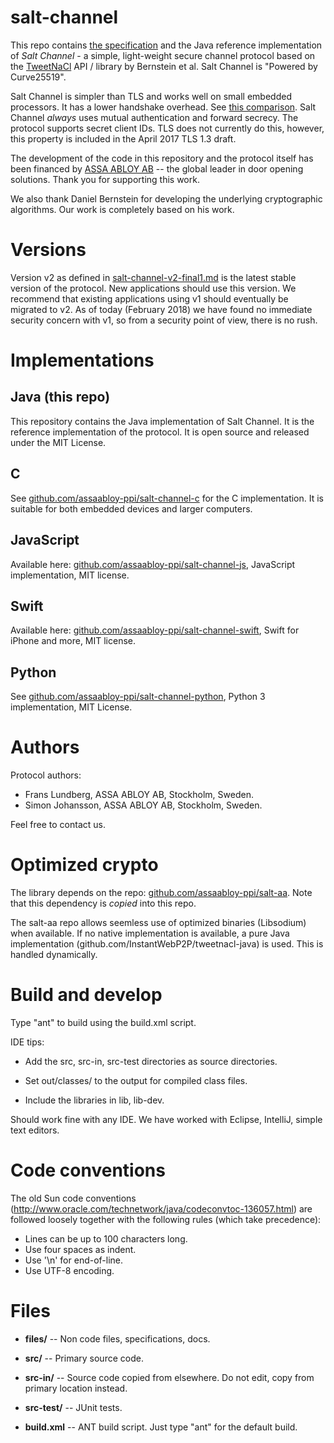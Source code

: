 salt-channel
============

This repo contains [the specification](files/spec/) and the 
Java reference implementation of 
*Salt Channel* - a simple, light-weight secure channel protocol based on the 
[TweetNaCl](http://tweetnacl.cr.yp.to/) API / library by Bernstein et al.
Salt Channel is "Powered by Curve25519".

Salt Channel is simpler than TLS and works well on small embedded processors.
It has a lower handshake overhead. See [this comparison](files/salt-channel-vs-tls-2017-05.md).
Salt Channel *always* uses mutual authentication and forward secrecy.
The protocol supports secret client IDs. TLS does not currently do this,
however, this property is included in the April 2017 TLS 1.3 draft.

The development of the code in this repository and the protocol 
itself has been financed by [ASSA ABLOY AB](http://www.assaabloy.com/) 
-- the global leader in door opening solutions. Thank you for 
supporting this work.

We also thank Daniel Bernstein for developing the underlying cryptographic
algorithms. Our work is completely based on his work.



Versions
========

Version v2 as defined in [salt-channel-v2-final1.md](files/spec/salt-channel-v2-final1.md) 
is the latest stable version of the protocol. New applications should use this version.
We recommend that existing applications using v1 should eventually be migrated
to v2. As of today (February 2018) we have found no immediate security concern 
with v1, so from a security point of view, there is no rush.



Implementations
===============


Java (this repo)
----------------

This repository contains the Java implementation of Salt Channel. It is the reference 
implementation of the protocol. It is open source and released under the MIT License.


C
---

See [github.com/assaabloy-ppi/salt-channel-c](https://github.com/assaabloy-ppi/salt-channel-c) for the C implementation. It is suitable for both
embedded devices and larger computers.


JavaScript
----------

Available here: [github.com/assaabloy-ppi/salt-channel-js](https://github.com/assaabloy-ppi/salt-channel-js), 
JavaScript implementation, MIT license.


Swift
-----

Available here: [github.com/assaabloy-ppi/salt-channel-swift](https://github.com/assaabloy-ppi/salt-channel-swift),
Swift for iPhone and more, MIT license.


Python
------

See [github.com/assaabloy-ppi/salt-channel-python](https://github.com/assaabloy-ppi/salt-channel-python), 
Python 3 implementation, MIT License.



Authors
=======

Protocol authors:

* Frans Lundberg, ASSA ABLOY AB, Stockholm, Sweden.
* Simon Johansson, ASSA ABLOY AB, Stockholm, Sweden.

Feel free to contact us.



Optimized crypto
================

The library depends on the repo:
[github.com/assaabloy-ppi/salt-aa](https://github.com/assaabloy-ppi/salt-aa).
Note that this dependency is *copied* into this repo.

The salt-aa repo allows seemless use of optimized binaries (Libsodium) 
when available. If no native implementation is available, a pure Java 
implementation (github.com/InstantWebP2P/tweetnacl-java) is used. 
This is handled dynamically.



Build and develop
=================

Type "ant" to build using the build.xml script.

IDE tips: 

* Add the src, src-in, src-test directories as source 
directories.

* Set out/classes/ to the output for compiled class files.

* Include the libraries in lib, lib-dev.

Should work fine with any IDE. We have worked with Eclipse, IntelliJ, simple 
text editors.



Code conventions
================

The old Sun code conventions 
(http://www.oracle.com/technetwork/java/codeconvtoc-136057.html)
are followed loosely together with the following rules (which take precedence):

* Lines can be up to 100 characters long.
* Use four spaces as indent.
* Use '\n' for end-of-line.
* Use UTF-8 encoding.


Files
=====

* **files/** -- Non code files, specifications, docs.

* **src/** -- Primary source code.

* **src-in/** -- Source code copied from elsewhere. Do not edit, copy 
  from primary location instead.

* **src-test/** -- JUnit tests.

* **build.xml** -- ANT build script. Just type "ant" for the default build.

